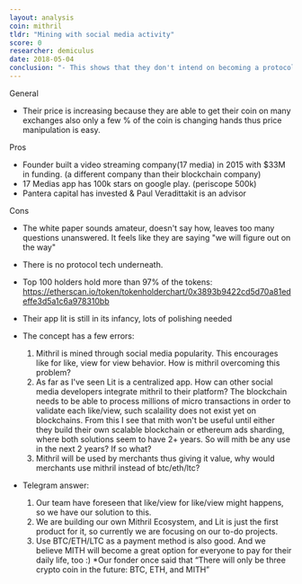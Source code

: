 ```yaml
---
layout: analysis
coin: mithril
tldr: "Mining with social media activity"
score: 0
researcher: demiculus
date: 2018-05-04
conclusion: "- This shows that they don't intend on becoming a protocol but creating a new social network. Where if they can migrate their old users it'll be a start.\n- Miths usefulness will grow according to the app.\n- It is an appcoin not protocol"
---
```


General

- Their price is increasing because they are able to get their coin on many exchanges also only a few % of the coin is changing hands thus price manipulation is easy.

Pros

- Founder built a video streaming company(17 media) in 2015 with $33M in funding. (a different company than their blockchain company)
- 17 Medias app has 100k stars on google play. (periscope 500k)
- Pantera capital has invested & Paul Veradittakit is an advisor

Cons

- The white paper sounds amateur, doesn't say how, leaves too many questions unanswered. It feels like they are saying "we will figure out on the way"
- There is no protocol tech underneath.
- Top 100 holders hold more than 97% of the tokens: https://etherscan.io/token/tokenholderchart/0x3893b9422cd5d70a81edeffe3d5a1c6a978310bb
- Their app lit is still in its infancy, lots of polishing needed


- The concept has a few errors:
	1. Mithril is mined through social media popularity. This encourages like for like, view for view behavior. How is mithril overcoming this problem?
	2. As far as I've seen Lit is a centralized app. How can other social media developers integrate mithril to their platform? The blockchain needs to be able to process millions of micro transactions in order to validate each like/view, such scalaility does not exist yet on blockchains. From this I see that mith won't be useful until either they build their own scalable blockchain or ethereum ads sharding, where both solutions seem to have 2+ years. So will mith be any use in the next 2 years? If so what?
	3. Mithril will be used by merchants thus giving it value, why would merchants use mithril instead of btc/eth/ltc?
- Telegram answer:
	1. Our team have foreseen that  like/view for like/view might happens, so we have our solution to this.
	2. We are building our own Mithril Ecosystem, and Lit is just the first product for it, so currently we are focusing on our to-do projects.
	3. Use BTC/ETH/LTC as a payment method is also good. And we believe MITH will become  a great option for everyone to pay for their daily life, too :)
*Our fonder once said that “There will only be three crypto coin in the future: BTC, ETH, and MITH”
